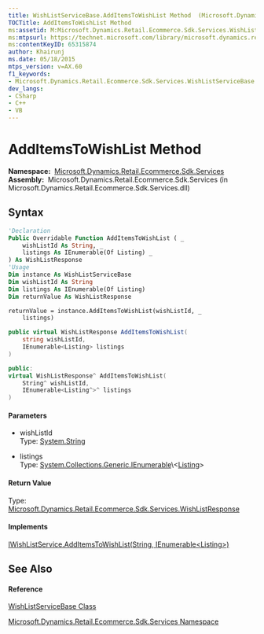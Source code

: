 ```yaml
---
title: WishListServiceBase.AddItemsToWishList Method  (Microsoft.Dynamics.Retail.Ecommerce.Sdk.Services)
TOCTitle: AddItemsToWishList Method
ms:assetid: M:Microsoft.Dynamics.Retail.Ecommerce.Sdk.Services.WishListServiceBase.AddItemsToWishList(System.String,System.Collections.Generic.IEnumerable{Microsoft.Dynamics.Retail.Ecommerce.Sdk.Core.Models.Listing})
ms:mtpsurl: https://technet.microsoft.com/library/microsoft.dynamics.retail.ecommerce.sdk.services.wishlistservicebase.additemstowishlist(v=AX.60)
ms:contentKeyID: 65315874
author: Khairunj
ms.date: 05/18/2015
mtps_version: v=AX.60
f1_keywords:
- Microsoft.Dynamics.Retail.Ecommerce.Sdk.Services.WishListServiceBase.AddItemsToWishList
dev_langs:
- CSharp
- C++
- VB
---
```


# AddItemsToWishList Method

**Namespace:**  [Microsoft.Dynamics.Retail.Ecommerce.Sdk.Services](microsoft-dynamics-retail-ecommerce-sdk-services-namespace.md)  
**Assembly:**  Microsoft.Dynamics.Retail.Ecommerce.Sdk.Services (in Microsoft.Dynamics.Retail.Ecommerce.Sdk.Services.dll)

## Syntax

``` vb
'Declaration
Public Overridable Function AddItemsToWishList ( _
    wishListId As String, _
    listings As IEnumerable(Of Listing) _
) As WishListResponse
'Usage
Dim instance As WishListServiceBase
Dim wishListId As String
Dim listings As IEnumerable(Of Listing)
Dim returnValue As WishListResponse

returnValue = instance.AddItemsToWishList(wishListId, _
    listings)
```

``` csharp
public virtual WishListResponse AddItemsToWishList(
    string wishListId,
    IEnumerable<Listing> listings
)
```

``` c++
public:
virtual WishListResponse^ AddItemsToWishList(
    String^ wishListId, 
    IEnumerable<Listing^>^ listings
)
```

#### Parameters

  - wishListId  
    Type: [System.String](https://technet.microsoft.com/library/s1wwdcbf\(v=ax.60\))  

<!-- end list -->

  - listings  
    Type: [System.Collections.Generic.IEnumerable](https://technet.microsoft.com/library/9eekhta0\(v=ax.60\))\<[Listing](listing-class-microsoft-dynamics-retail-ecommerce-sdk-core-models.md)\>  

#### Return Value

Type: [Microsoft.Dynamics.Retail.Ecommerce.Sdk.Services.WishListResponse](wishlistresponse-class-microsoft-dynamics-retail-ecommerce-sdk-services.md)  

#### Implements

[IWishListService.AddItemsToWishList(String, IEnumerable\<Listing\>)](iwishlistservice-additemstowishlist-method-microsoft-dynamics-retail-ecommerce-sdk-services.md)  

## See Also

#### Reference

[WishListServiceBase Class](wishlistservicebase-class-microsoft-dynamics-retail-ecommerce-sdk-services.md)

[Microsoft.Dynamics.Retail.Ecommerce.Sdk.Services Namespace](microsoft-dynamics-retail-ecommerce-sdk-services-namespace.md)

